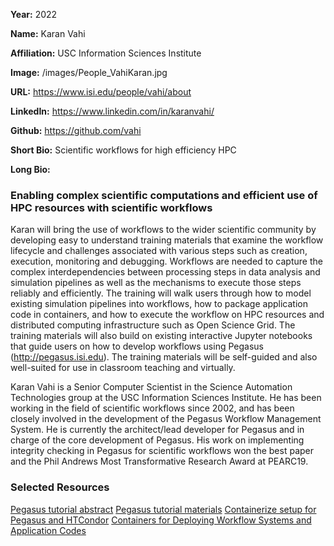 **Year:** 2022

**Name:** Karan Vahi

**Affiliation:** USC Information Sciences Institute

**Image:** /images/People_VahiKaran.jpg

**URL:** https://www.isi.edu/people/vahi/about

**LinkedIn:** https://www.linkedin.com/in/karanvahi/

**Github:** https://github.com/vahi

**Short Bio:** Scientific workflows for high efficiency HPC

**Long Bio:**
### Enabling complex scientific computations and efficient use of HPC resources with scientific workflows
Karan will bring the use of workflows to the wider scientific community by developing easy to understand training materials that examine the workflow lifecycle and challenges associated with various steps such as creation, execution, monitoring and debugging. Workflows are needed to capture the complex interdependencies between processing steps in data analysis and simulation pipelines as well as the mechanisms to execute those steps reliably and efficiently. The training will walk users through how to model existing simulation pipelines into workflows, how to package application code in containers, and how to execute the workflow on HPC resources and distributed computing infrastructure such as Open Science Grid. The training materials will also build on existing interactive Jupyter notebooks that guide users on how to develop workflows using Pegasus (http://pegasus.isi.edu). The training materials will be self-guided and also well-suited for use in classroom teaching and virtually.

Karan Vahi is a Senior Computer Scientist in the Science Automation Technologies group at the USC Information Sciences Institute. He has been working in the field of scientific workflows since 2002, and has been closely involved in the development of the Pegasus Workflow Management System. He is currently the architect/lead developer for Pegasus and in charge of the core development of Pegasus. His work on implementing integrity checking in Pegasus for scientific workflows won the best paper and the Phil Andrews Most Transformative Research Award at PEARC19.

### Selected Resources
<a href="https://www.escience-conference.org/2022/tutorials/pegasus_50_workflows/" class="link-row">Pegasus tutorial abstract</a>
<a href="https://github.com/pegasus-isi/pegasus-usc-tutorial" class="link-row">Pegasus tutorial materials</a>
<a href="https://github.com/vahi/pegasus-annex" class="link-row">Containerize setup for Pegasus and HTCondor</a>
<a href="https://bssw.io/blog_posts/containers-for-deploying-workflow-systems-and-application-codes" class="link-row">Containers for Deploying Workflow Systems and Application Codes</a>
